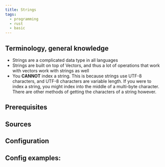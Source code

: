 ```yaml
---
title: Strings
tags:
  - programming
  - rust
  - basic
---
```

Terminology, general knowledge
---
- Strings are a complicated data type in all languages
- Strings are built on top of Vectors, and thus a lot of operations that work with vectors work with strings as well
- You **CANNOT** index a string. This is because strings use UTF-8 characters, and UTF-8 characters are variable length. If you were to index a string, you might index into the middle of a multi-byte character. There are other methods of getting the characters of a string however.

Prerequisites
---


Sources
---


Configuration
---


Config examples:
---